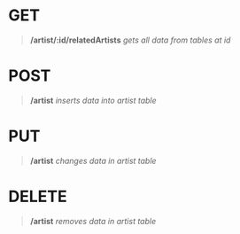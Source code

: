 # GET
>**/artist/:id/relatedArtists**
>*gets all data from tables at id*

# POST
>**/artist**
>*inserts data into artist table*

# PUT
>**/artist**
>*changes data in artist table*

# DELETE
>**/artist**
>*removes data in artist table*
